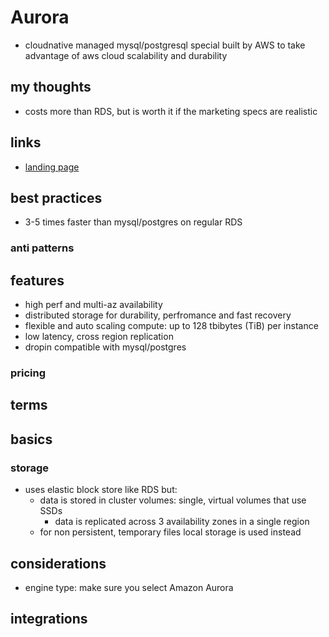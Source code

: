 # Aurora

- cloudnative managed mysql/postgresql special built by AWS to take advantage of aws cloud scalability and durability

## my thoughts

- costs more than RDS, but is worth it if the marketing specs are realistic

## links

- [landing page](https://aws.amazon.com/rds/aurora/?did=ap_card&trk=ap_card)

## best practices

- 3-5 times faster than mysql/postgres on regular RDS

### anti patterns

## features

- high perf and multi-az availability
- distributed storage for durability, perfromance and fast recovery
- flexible and auto scaling compute: up to 128 tbibytes (TiB) per instance
- low latency, cross region replication
- dropin compatible with mysql/postgres

### pricing

## terms

## basics

### storage

- uses elastic block store like RDS but:
  - data is stored in cluster volumes: single, virtual volumes that use SSDs
    - data is replicated across 3 availability zones in a single region
  - for non persistent, temporary files local storage is used instead

## considerations

- engine type: make sure you select Amazon Aurora

## integrations
